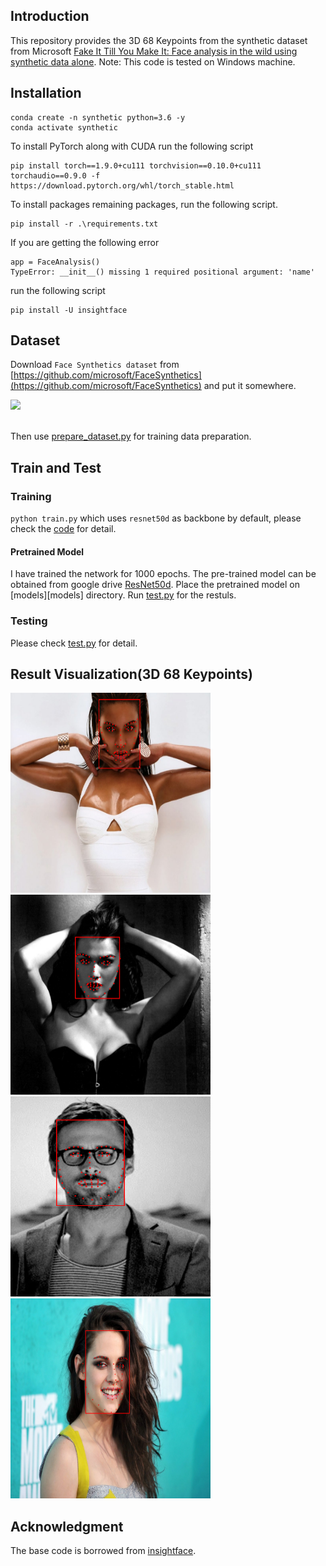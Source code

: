 ## Introduction
This repository provides the 3D 68 Keypoints from the synthetic dataset from Microsoft [Fake It Till You Make It: Face analysis in the wild using synthetic data alone](https://arxiv.org/abs/2109.15102).
Note: This code is tested on Windows machine.

## Installation
```
conda create -n synthetic python=3.6 -y
conda activate synthetic 
```

To install PyTorch along with CUDA run the following script
```
pip install torch==1.9.0+cu111 torchvision==0.10.0+cu111 torchaudio==0.9.0 -f https://download.pytorch.org/whl/torch_stable.html
```

To install packages remaining packages, run the following script.
```
pip install -r .\requirements.txt
```

If you are getting the following error 
```
app = FaceAnalysis()
TypeError: __init__() missing 1 required positional argument: 'name'
```
run the following script
```
pip install -U insightface
```

## Dataset
Download `Face Synthetics dataset` from [https://github.com/microsoft/FaceSynthetics](https://github.com/microsoft/FaceSynthetics) and put it somewhere.

<div align="left">
  <img src="https://github.com/microsoft/FaceSynthetics/raw/main/docs/img/dataset_samples_2.jpg" width="640"/>
</div>
<br/>

Then use [prepare_dataset.py](prepare_dataset.py) for training data preparation.


## Train and Test

### Training
`` python train.py `` which uses `resnet50d` as backbone by default, please check the [code](train.py) for detail.

#### Pretrained Model
I have trained the network for 1000 epochs. The pre-trained model can be obtained from google drive
[ResNet50d](https://drive.google.com/file/d/1lglDZypW_1ihWsfCOGS_mNCyaQryAvlb/view?usp=sharing). Place the pretrained model on [models][models] directory. Run [test.py](test.py) for the restuls. 


### Testing
Please check [test.py](test.py) for detail.

## Result Visualization(3D 68 Keypoints)
<div align="left">
  <img src="https://github.com/iamgmujtaba/FaceSynthetics/blob/main/doc/a_indoor_001.png?raw=true" width="320" height="320"/>
  <img src="https://github.com/iamgmujtaba/FaceSynthetics/blob/main/doc/a_indoor_009.png?raw=true" width="320" height="320"/>
</div>

<div align="left">
  <img src="https://github.com/iamgmujtaba/FaceSynthetics/blob/main/doc/a_outdoor_008.png?raw=true" width="320" height="320"/>
  <img src="https://github.com/iamgmujtaba/FaceSynthetics/blob/main/doc/a_outdoor_010.png?raw=true" width="320" height="320"/>
</div>

## Acknowledgment
The base code is borrowed from [insightface](https://github.com/deepinsight/insightface).
